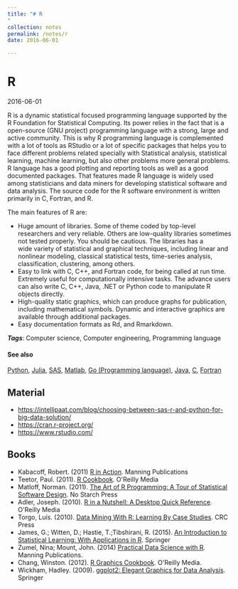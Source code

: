 ```yaml
---
title: "# R
"
collection: notes
permalink: /notes/r
date: 2016-06-01

---
```


# R

2016-06-01

R is a dynamic statistical focused programming language supported by the R Foundation for Statistical Computing. Its power relies in the fact that is a open-source (GNU project) programming language with a strong, large and active community. This is why R programming language is complemented with a lot of tools as RStudio or a lot of specific packages that helps you to face different problems related specially with Statistical analysis, statistical learning, machine learning, but also other problems more general problems. R language has a good plotting and reporting tools as well as a good documented packages. That features made R language is widely used among statisticians and data miners for developing statistical software and data analysis. The source code for the R software environment is written primarily in C, Fortran, and R.

The main features of R are:
* Huge amount of libraries. Some of theme coded by top-level researchers and very reliable. Others are low-quality libraries sometimes not tested properly. You should be cautious. The libraries has a  
wide variety of statistical and graphical techniques, including linear and nonlinear modeling, classical statistical tests, time-series analysis, classification, clustering, among others.
* Easy to link with C, C++, and Fortran code, for being called at run time. Extremely useful for computationally intensive tasks. The advance users can also  write C, C++, Java, .NET or Python code to manipulate R objects directly.
* High-quality static graphics, which can produce graphs for publication, including mathematical symbols. Dynamic and interactive graphics are available through additional packages.
* Easy documentation formats as Rd, and Rmarkdown.

***Tags***: Computer science, Computer engineering, Programming language

#### See also
[Python](/notes/python), [Julia](/notes/julia), [SAS](/notes/sas), [Matlab](/notes/matlab), [Go (Programming language)](/notes/go_(programming_language)), [Java](/notes/java), [C](/notes/c), [Fortran](/notes/fortran)

## Material
* https://intellipaat.com/blog/choosing-between-sas-r-and-python-for-big-data-solution/
* https://cran.r-project.org/
* https://www.rstudio.com/


## Books
* Kabacoff, Robert. (2011) [R in Action](https://www.goodreads.com/book/show/12404630-r-in-action). Manning Publications
* Teetor, Paul. (2011). [R Cookbook](https://www.goodreads.com/book/show/10649139-r-cookbook). O'Reilly Media
* Matloff, Norman. (2011). [The Art of R Programming: A Tour of Statistical Software Design](https://www.goodreads.com/book/show/11746626-the-art-of-r-programming). No Starch Press
* Adler, Joseph. (2010). [R in a Nutshell: A Desktop Quick Reference](https://www.goodreads.com/book/show/6859274-r-in-a-nutshell). O'Reilly Media
* Torgo, Luís. (2010). [Data Mining With R: Learning By Case Studies](https://www.goodreads.com/book/show/7125665-data-mining-with-r). CRC Press
* James, G.; Witten, D.; Hastie, T.;Tibshirani, R. (2015). [An Introduction to Statistical Learning: With Applications in R](https://www.goodreads.com/book/show/17397466-an-introduction-to-statistical-learning). Springer
* Zumel, Nina; Mount, John. (2014) [Practical Data Science with R](https://www.goodreads.com/book/show/18774683-practical-data-science-with-r). Manning Publications.
* Chang, Winston. (2012). [R Graphics Cookbook](https://www.goodreads.com/book/show/17138265-r-graphics-cookbook). O'Reilly Media.
* Wickham, Hadley. (2009). [ggplot2: Elegant Graphics for Data Analysis](https://www.goodreads.com/book/show/6829192-ggplot2). Springer


